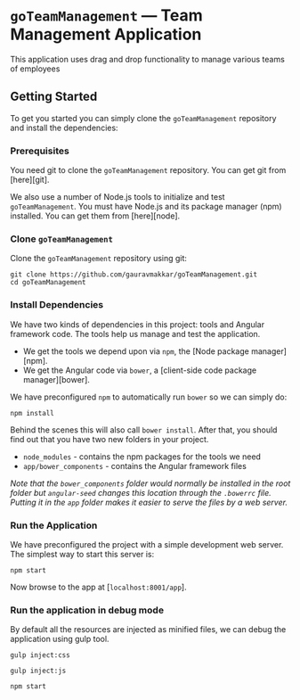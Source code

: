 # `goTeamManagement` — Team Management Application

This application uses drag and drop functionality to manage various teams of employees

## Getting Started

To get you started you can simply clone the `goTeamManagement` repository and install the dependencies:

### Prerequisites

You need git to clone the `goTeamManagement` repository. You can get git from [here][git].

We also use a number of Node.js tools to initialize and test `goTeamManagement`. You must have Node.js
and its package manager (npm) installed. You can get them from [here][node].

### Clone `goTeamManagement`

Clone the `goTeamManagement` repository using git:

```
git clone https://github.com/gauravmakkar/goTeamManagement.git
cd goTeamManagement
```

### Install Dependencies

We have two kinds of dependencies in this project: tools and Angular framework code. The tools help
us manage and test the application.

* We get the tools we depend upon via `npm`, the [Node package manager][npm].
* We get the Angular code via `bower`, a [client-side code package manager][bower].

We have preconfigured `npm` to automatically run `bower` so we can simply do:

```
npm install
```

Behind the scenes this will also call `bower install`. After that, you should find out that you have
two new folders in your project.

* `node_modules` - contains the npm packages for the tools we need
* `app/bower_components` - contains the Angular framework files

*Note that the `bower_components` folder would normally be installed in the root folder but
`angular-seed` changes this location through the `.bowerrc` file. Putting it in the `app` folder
makes it easier to serve the files by a web server.*

### Run the Application

We have preconfigured the project with a simple development web server. The simplest way to start
this server is:

```
npm start
```

Now browse to the app at [`localhost:8001/app`].



### Run the application in debug mode

By default all the resources are injected as minified files, we can
debug the application using gulp tool.

```
gulp inject:css
```

```
gulp inject:js
```

```
npm start
```